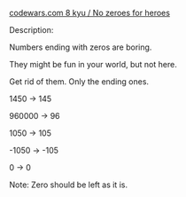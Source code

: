 [codewars.com 8 kyu / No zeroes for heroes](https://www.codewars.com/kata/570a6a46455d08ff8d001002)

Description:

Numbers ending with zeros are boring.

They might be fun in your world, but not here.

Get rid of them. Only the ending ones.

1450   -> 145

960000 -> 96

1050   -> 105

-1050  -> -105

0      -> 0

Note: Zero should be left as it is.